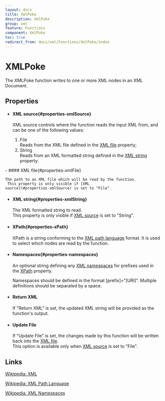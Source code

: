 ```yaml
---
layout: docs
title: XmlPoke
description: XmlPoke
group: xml
feature: Functions
component: XmlPoke
toc: true
redirect_from: docs/xml/Functions/XmlPoke/index
---
```

XMLPoke
=======

The XMLPoke function writes to one or more XML nodes in an XML Document.

Properties
----------

-  #### XML source{#properties-xmlSource}

    XML source controls where the function reads the input XML from, and
    can be one of the following values:

    1.  File  
        Reads from the XML file defined in the [XML
        file](#properties-xmlFile) property;
    2.  String  
        Reads from an XML formatted string defined in the [XML
        string](#properties-xmlString) property.
<p>
-  #### XML file{#properties-xmlFile}

    The path to an XML file which will be read by the function.  
     This property is only visible if [XML
    source](#properties-xmlSource) is set to "File".

-  #### XML string{#properties-xmlString}

    The XML formatted string to read.  
     This property is only visible if [XML
    source](#properties-xmlSource) is set to "String".

-  #### XPath{#properties-xPath}

    XPath is a string conforming to the [XML path
    language](#links-xPath) format. It is used to select which nodes are
    read by the function.

-  #### Namespaces{#properties-namespaces}

    An optional string defining any [XML
    namespaces](#links-xmlNamespaces) for prefixes used in the
    [XPath](#properties-xPath) property.

    Namespaces should be defined in the format [prefix]="[URI]".
    Multiple definitions should be separated by a space.

-  #### Return XML

    If "Return XML" is set, the updated XML string will be provided as
    the function's output.

-  #### Update File

    If "Update File" is set, the changes made by this function will be
    written back into the [XML file](#properties-xmlFile).  
     This option is available only when [XML
    source](#properties-xmlSource) is set to "File".

Links
-----

[Wikipedia: XML](http://en.wikipedia.org/wiki/XML)

<a id="links-xPath" />[Wikipedia: XML Path Language](http://en.wikipedia.org/wiki/XPath)

<a id="links-xmlNamespaces" />[Wikipedia: XML Namespaces](http://en.wikipedia.org/wiki/XML_Namespace)
